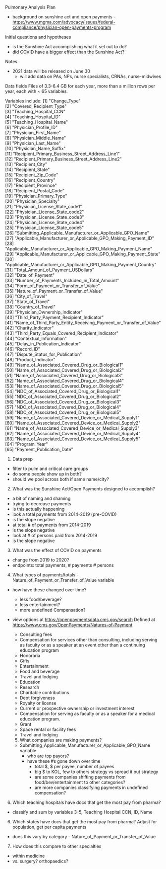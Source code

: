 Pulmonary Analysis Plan

- background on sunshine act and open payments - https://www.mgma.com/advocacy/issues/federal-compliance/physician-open-payments-program

Initial questions and hypotheses
- is the Sunshine Act accomplishing what it set out to do?
- did COVID have a bigger effect than the Sunshine Act?

Notes
- 2021 data will be released on June 30
  - will add data on PAs, NPs, nurse specialists, CRNAs, nurse-midwives
  
Data fields
Files of 3.3-6.4 GB for each year, more than a million rows per year, each with ~ 65 variables.

Variables include:
[1] "Change_Type"                                                      
 [2] "Covered_Recipient_Type"                                           
 [3] "Teaching_Hospital_CCN"                                            
 [4] "Teaching_Hospital_ID"                                             
 [5] "Teaching_Hospital_Name"                                           
 [6] "Physician_Profile_ID"                                             
 [7] "Physician_First_Name"                                             
 [8] "Physician_Middle_Name"                                            
 [9] "Physician_Last_Name"                                              
[10] "Physician_Name_Suffix"                                            
[11] "Recipient_Primary_Business_Street_Address_Line1"                  
[12] "Recipient_Primary_Business_Street_Address_Line2"                  
[13] "Recipient_City"                                                   
[14] "Recipient_State"                                                  
[15] "Recipient_Zip_Code"                                               
[16] "Recipient_Country"                                                
[17] "Recipient_Province"                                               
[18] "Recipient_Postal_Code"                                            
[19] "Physician_Primary_Type"                                           
[20] "Physician_Specialty"                                              
[21] "Physician_License_State_code1"                                    
[22] "Physician_License_State_code2"                                    
[23] "Physician_License_State_code3"                                    
[24] "Physician_License_State_code4"                                    
[25] "Physician_License_State_code5"                                    
[26] "Submitting_Applicable_Manufacturer_or_Applicable_GPO_Name"        
[27] "Applicable_Manufacturer_or_Applicable_GPO_Making_Payment_ID"      
[28] "Applicable_Manufacturer_or_Applicable_GPO_Making_Payment_Name"    
[29] "Applicable_Manufacturer_or_Applicable_GPO_Making_Payment_State"   
[30] "Applicable_Manufacturer_or_Applicable_GPO_Making_Payment_Country" 
[31] "Total_Amount_of_Payment_USDollars"                                
[32] "Date_of_Payment"                                                  
[33] "Number_of_Payments_Included_in_Total_Amount"                      
[34] "Form_of_Payment_or_Transfer_of_Value"                             
[35] "Nature_of_Payment_or_Transfer_of_Value"                           
[36] "City_of_Travel"                                                   
[37] "State_of_Travel"                                                  
[38] "Country_of_Travel"                                                
[39] "Physician_Ownership_Indicator"                                    
[40] "Third_Party_Payment_Recipient_Indicator"                          
[41] "Name_of_Third_Party_Entity_Receiving_Payment_or_Transfer_of_Value"
[42] "Charity_Indicator"                                                
[43] "Third_Party_Equals_Covered_Recipient_Indicator"                   
[44] "Contextual_Information"                                           
[45] "Delay_in_Publication_Indicator"                                   
[46] "Record_ID"                                                        
[47] "Dispute_Status_for_Publication"                                   
[48] "Product_Indicator"                                                
[49] "Name_of_Associated_Covered_Drug_or_Biological1"                   
[50] "Name_of_Associated_Covered_Drug_or_Biological2"                   
[51] "Name_of_Associated_Covered_Drug_or_Biological3"                   
[52] "Name_of_Associated_Covered_Drug_or_Biological4"                   
[53] "Name_of_Associated_Covered_Drug_or_Biological5"                   
[54] "NDC_of_Associated_Covered_Drug_or_Biological1"                    
[55] "NDC_of_Associated_Covered_Drug_or_Biological2"                    
[56] "NDC_of_Associated_Covered_Drug_or_Biological3"                    
[57] "NDC_of_Associated_Covered_Drug_or_Biological4"                    
[58] "NDC_of_Associated_Covered_Drug_or_Biological5"                    
[59] "Name_of_Associated_Covered_Device_or_Medical_Supply1"             
[60] "Name_of_Associated_Covered_Device_or_Medical_Supply2"             
[61] "Name_of_Associated_Covered_Device_or_Medical_Supply3"             
[62] "Name_of_Associated_Covered_Device_or_Medical_Supply4"             
[63] "Name_of_Associated_Covered_Device_or_Medical_Supply5"             
[64] "Program_Year"                                                     
[65] "Payment_Publication_Date"    



1. Data prep
- filter to pulm and critical care groups
- do some people show up in both?
- should we pool across both if same name/city?

2. What was the Sunshine Act/Open Payments designed to accomplish?
- a bit of naming and shaming
- trying to decrease payments
- is this actually happening
- look a total payments from 2014-2019 (pre-COVID)
- is the slope negative
- at total # of payments from 2014-2019
- is the slope negative
- look at # of persons paid from 2014-2019
- is the slope negative

3. What was the effect of COVID on payments
- change from 2019 to 2020?
- endpoints: total payments, # payments # persons

4. What types of payments/totals - Nature_of_Payment_or_Transfer_of_Value variable
- how have these changed over time?
   - less food/beverage?
   - less entertainment?
   - more undefined Compensation?
- view options at https://openpaymentsdata.cms.gov/search
Defined at https://www.cms.gov/OpenPayments/Natures-of-Payment 
  - Consulting fees
  - Compensation for services other than consulting, including serving as faculty or as a speaker at an event other than a continuing education program
  - Honoraria
  - Gifts
  - Entertainment
  - Food and beverage
  - Travel and lodging
  - Education
  - Research
  - Charitable contributions
  - Debt forgiveness
  - Royalty or license
  - Current or prospective ownership or investment interest
  - Compensation for serving as faculty or as a speaker for a medical education program.
  - Grant
  - Space rental or facility fees
  - Travel and lodging
  
  5. What companies are making payments?
  - Submitting_Applicable_Manufacturer_or_Applicable_GPO_Name variable
    - who are top payors?
    - have these #s gone down over time
      - total $, $ per payee, number of payees
      - big $ to KOL, few to others strategy vs spread it out strategy
      - are some companies shifting payments from food/bev/entertainment to other categories?
      - are more companies classifying payments in undefined compensation?
      
6. Which teaching hospitals have docs that get the most pay from pharma?
- classify and sum by variables 3-5, Teaching Hospital CCN, ID, Name 


6. Which states have docs that get the most pay from pharma? Adjust for population, get per capita payments
- does this vary by category - Nature_of_Payment_or_Transfer_of_Value

7. How does this compare to other specialties
- within medicine
- vs. surgery? orthopaedics?